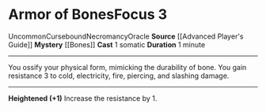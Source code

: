 ﻿---
actions: '[one-action]'
area: null
bloodline: null
component:
- Somatic
cost: null
deity: null
domain: null
duration: 1 minute
element: null
heighten: '+1'
heighten_level: 3, 4, 5, 6, 7, 8, 9, 10
id: '745'
lesson: null
level: '3'
mystery: '[[DATABASE/oraclemystery/Bones|Bones]]'
name: Armor of Bones
patron_theme: null
range: null
rarity: Uncommon
requirement: null
saving_throw: null
school: Necromancy
source: '[[DATABASE/source/Advanced Player''s Guide|Advanced Player''s Guide]]'
target: null
tradition: null
trait:
- '[[DATABASE/trait/Cursebound|Cursebound]]'
- '[[DATABASE/trait/Necromancy|Necromancy]]'
- '[[DATABASE/trait/Oracle|Oracle]]'
- '[[DATABASE/trait/Uncommon|Uncommon]]'
trigger: null
type: Focus

---
# Armor of Bones<span class="item-type">Focus 3</span>

<span class="trait-uncommon item-trait">Uncommon</span><span class="item-trait">Cursebound</span><span class="item-trait">Necromancy</span><span class="item-trait">Oracle</span>
**Source** [[Advanced Player's Guide]] 
**Mystery** [[Bones]]
**Cast** <span class="action-icon">1</span> somatic
**Duration** 1 minute

---
You ossify your physical form, mimicking the durability of bone. You gain resistance 3 to cold, electricity, fire, piercing, and slashing damage.

---
**Heightened (+1)** Increase the resistance by 1.